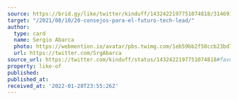 ```yaml
---
source: https://brid.gy/like/twitter/kinduff/1432422197751074818/314691580
target: "/2021/08/10/20-consejos-para-el-futuro-tech-lead/"
author:
  type: card
  name: Sergio Abarca
  photo: https://webmention.io/avatar/pbs.twimg.com/1eb59bb2f50ccb23bd7e2ca0177a9410a2601eaacfeb2be99623af2ef014912d.jpg
  url: https://twitter.com/SrgAbarca
source_url: https://twitter.com/kinduff/status/1432422197751074818#favorited-by-314691580
property: like-of
published: 
published_at: 
received_at: '2022-01-28T23:55:26Z'
---
```


